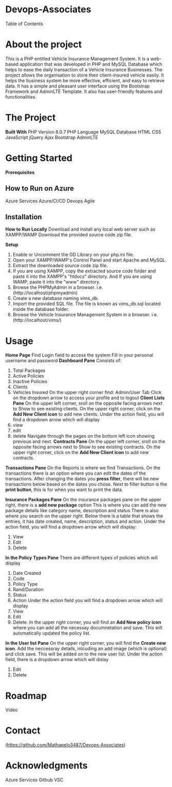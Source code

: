 # Devops-Associates
Table of Contents
# About the project
This is a PHP entitled Vehicle Insurance Management System. It is a
web-based application that was developed in PHP and MySQL Database which helps
to ease the daily transaction of a Vehicle Insurance Businesses. The project allows
the organisation to store their client-insured vehicle easily. It helps the business
system be more effective, efficient, and easy to retrieve data. It has a simple and
pleasant user interface using the Bootstrap Framework and AdminLTE Template. It
also has user-friendly features and functionalities.
# The Project

**Built With**
PHP Version 8.0.7
PHP Language
MySQL Database
HTML
CSS
JavaScript
jQuery
Ajax
Bootstrap
AdminLTE
# Getting Started
**Prerequisites**
## How to Run on Azure
Azure Services 
Azure/CI/CD Devops Agile
## Installation
**How to Run Locally**
Download and install any local web server such as XAMPP/WAMP
Download the provided source code zip file.

**Setup**
1. Enable or Uncomment the GD Library on your php.ini file.
2. Open your XAMPP/WAMP's Control Panel and start Apache and MySQL.
3. Extract the downloaded source code zip file.
4. If you are using XAMPP, copy the extracted source code folder and paste it
into the XAMPP's "htdocs" directory. And If you are using WAMP, paste it into
the "www" directory.
5. Browse the PHPMyAdmin in a browser. i.e. (http://localhost/phpmyadmin)
6. Create a new database naming vims_db.
7. Import the provided SQL file. The file is known as vims_db.sql located inside
the database folder.
8. Browse the Vehicle Insurance Management System in a browser. i.e.(http://localhost/vims/)
# Usage

**Home Page**
Find Login field to access the system 
Fill in your personal username and password 
**Dashboard Pane**
Consists of: 
1. Total Packages
2. Active Policies
3. Inactive Policies
4. Clients
5. Vehicles Insured
On the upper right corner find:
Admin/User Tab 
Click on the dropdown arrow to access your profile and to logout 
**Client Lists Pane**
On the upper left corner, sroll on the opposite facing arrows next to Show to see existing clients.
On the upper right corner, click on the **Add New Client icon** to add new clients. 
Under the action field, you will find a dropdown arrow which will display
1. view 
2. edit 
3. delete
Navigate through the pages on the bottom left icon showing previous and next.
**Contracts Pane**
On the upper left corner, sroll on the opposite facing arrows next to Show to see existing contracts.
On the upper right corner, click on the **Add New Client icon** to add new contracts. 

**Transactions Pane**
On the Reports is where we find Transactions.
On the transactions there is an option where you can edit
the dates of the transactions.
After changing the dates you **press filter**, 
there will be new transactions below based on the dates you chose.
Next to filter button is the **print button**,
this is for when you want to print the data.

**Insurance Packages Pane**
On the insurance packages pane on the upper right, there is a **add new package** option
This is where you can add the new package details like category name,
description and status
There is also where you search on the upper right.
Below there is a table that shows the entries, it has date created,
name, description, status and action.
Under the action field, you will find a dropdown arrow which will display:
1. View
2. Edit
3. Delete

**In the Policy Types Pane**
There are different types of policies which will display
1. Date Created
2. Code 
3. Policy Type
4. Rand/Duration
5. Status  
6. Action
Under the action field you will find a dropdown arrow which will display
1. View 
2. Edit 
3. Delete.
In the upper right corner, you will find an **Add New policy icon**
where you can add all the necessay documnetation and save.
This will automatically updated the policy list.

**In the User list Pane**
On the upper right corner, you will find the **Create new icon**.
Add the neccessray details, inlcuding an add image (which is optional) and click save. 
This will be added on to the new user list.
Under the action field, there is a dropdown arrow which will dislay
1. Edit
2. Delete

# Roadmap
Video
# Contact
(https://github.com/Mathapelo3487/Devops-Associates)

# Acknowledgments
Azure Services
Github
VSC




